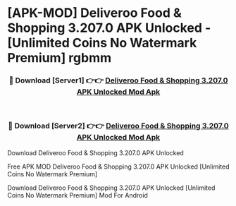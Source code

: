 # [APK-MOD] Deliveroo  Food & Shopping 3.207.0 APK Unlocked - [Unlimited Coins No Watermark Premium] rgbmm



<div align="center">
<h3>🔴 Download [Server1] 👉👉 <a href="https://momento.my/?title=Deliveroo__Food_&_Shopping_3.207.0_APK_Unlocked">Deliveroo  Food & Shopping 3.207.0 APK Unlocked Mod Apk</a></h3><br>

<h3>🔴 Download [Server2] 👉👉 <a href="https://momento.my/?title=Deliveroo__Food_&_Shopping_3.207.0_APK_Unlocked">Deliveroo  Food & Shopping 3.207.0 APK Unlocked Mod Apk</a></h3>
</div>



Download Deliveroo  Food & Shopping 3.207.0 APK Unlocked 

Free APK MOD Deliveroo  Food & Shopping 3.207.0 APK Unlocked [Unlimited Coins No Watermark Premium]

Download Deliveroo  Food & Shopping 3.207.0 APK Unlocked [Unlimited Coins No Watermark Premium] Mod For Android
